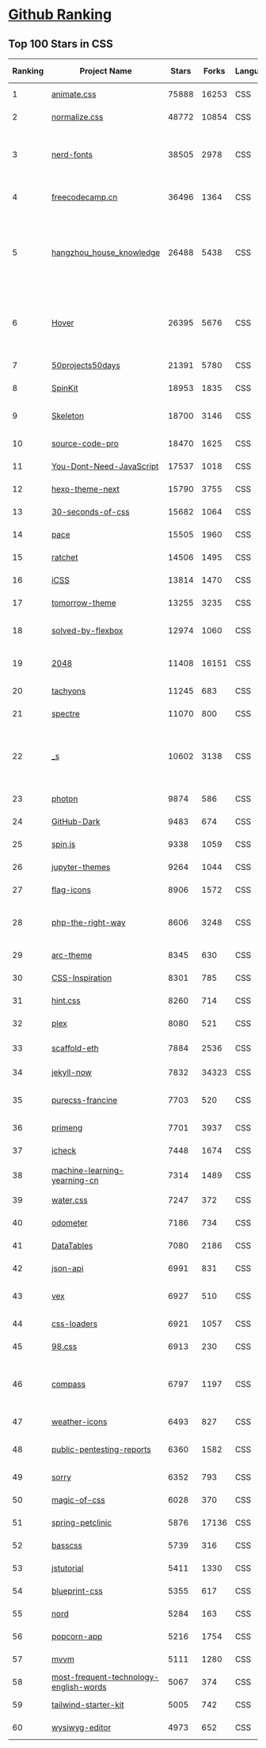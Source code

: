 [Github Ranking](../README.md)
==========

## Top 100 Stars in CSS

| Ranking | Project Name | Stars | Forks | Language | Open Issues | Description | Last Commit |
| ------- | ------------ | ----- | ----- | -------- | ----------- | ----------- | ----------- |
| 1 | [animate.css](https://github.com/animate-css/animate.css) | 75888 | 16253 | CSS | 21 | 🍿 A cross-browser library of CSS animations. As easy to use as an easy thing. | 2022-09-26T19:07:04Z |
| 2 | [normalize.css](https://github.com/necolas/normalize.css) | 48772 | 10854 | CSS | 40 | A modern alternative to CSS resets | 2022-06-11T00:15:12Z |
| 3 | [nerd-fonts](https://github.com/ryanoasis/nerd-fonts) | 38505 | 2978 | CSS | 236 | Iconic font aggregator, collection, & patcher. 3,600+ icons, 50+ patched fonts: Hack, Source Code Pro, more. Glyph collections: Font Awesome, Material Design Icons, Octicons, & more | 2022-09-29T12:33:07Z |
| 4 | [freecodecamp.cn](https://github.com/FreeCodeCampChina/freecodecamp.cn) | 36496 | 1364 | CSS | 140 | FCC China open source codebase and curriculum. Learn to code and help nonprofits. | 2021-08-02T08:34:49Z |
| 5 | [hangzhou_house_knowledge](https://github.com/houshanren/hangzhou_house_knowledge) | 26488 | 5438 | CSS | 0 | 2017年买房经历总结出来的买房购房知识分享给大家，希望对大家有所帮助。买房不易，且买且珍惜。Sharing the knowledge of buy an own house that according  to the experience at hangzhou in 2017 to all the people. It's not easy to buy a own house, so I hope that it would be useful to everyone. | 2022-02-28T10:57:30Z |
| 6 | [Hover](https://github.com/IanLunn/Hover) | 26395 | 5676 | CSS | 21 | A collection of CSS3 powered hover effects to be applied to links, buttons, logos, SVG, featured images and so on. Easily apply to your own elements, modify or just use for inspiration. Available in CSS, Sass, and LESS. | 2022-08-16T23:39:07Z |
| 7 | [50projects50days](https://github.com/bradtraversy/50projects50days) | 21391 | 5780 | CSS | 0 | 50+ mini web projects using HTML, CSS & JS | 2022-09-24T15:06:52Z |
| 8 | [SpinKit](https://github.com/tobiasahlin/SpinKit) | 18953 | 1835 | CSS | 5 | A collection of loading indicators animated with CSS | 2020-08-01T09:04:59Z |
| 9 | [Skeleton](https://github.com/dhg/Skeleton) | 18700 | 3146 | CSS | 74 | Skeleton: A Dead Simple, Responsive Boilerplate for Mobile-Friendly Development | 2022-07-29T11:09:39Z |
| 10 | [source-code-pro](https://github.com/adobe-fonts/source-code-pro) | 18470 | 1625 | CSS | 61 | Monospaced font family for user interface and coding environments | 2022-05-30T15:49:35Z |
| 11 | [You-Dont-Need-JavaScript](https://github.com/you-dont-need/You-Dont-Need-JavaScript) | 17537 | 1018 | CSS | 28 | CSS is powerful, you can do a lot of things without JS. | 2022-09-26T19:43:26Z |
| 12 | [hexo-theme-next](https://github.com/iissnan/hexo-theme-next) | 15790 | 3755 | CSS | 74 | Elegant theme for Hexo.  | 2022-02-24T01:59:52Z |
| 13 | [30-seconds-of-css](https://github.com/30-seconds/30-seconds-of-css) | 15682 | 1064 | CSS | 0 | Short CSS code snippets for all your development needs | 2022-08-11T09:53:13Z |
| 14 | [pace](https://github.com/CodeByZach/pace) | 15505 | 1960 | CSS | 282 | Automatically add a progress bar to your site. | 2022-08-15T23:50:10Z |
| 15 | [ratchet](https://github.com/twbs/ratchet) | 14506 | 1495 | CSS | 202 | Build mobile apps with simple HTML, CSS, and JavaScript components.  | 2021-05-26T13:51:40Z |
| 16 | [iCSS](https://github.com/chokcoco/iCSS) | 13814 | 1470 | CSS | 185 | 不止于 CSS | 2022-09-28T10:31:16Z |
| 17 | [tomorrow-theme](https://github.com/chriskempson/tomorrow-theme) | 13255 | 3235 | CSS | 0 | Tomorrow Theme | 2022-07-09T10:34:23Z |
| 18 | [solved-by-flexbox](https://github.com/philipwalton/solved-by-flexbox) | 12974 | 1060 | CSS | 22 | A showcase of problems once hard or impossible to solve with CSS alone, now made trivially easy with Flexbox. | 2022-07-20T02:40:52Z |
| 19 | [2048](https://github.com/gabrielecirulli/2048) | 11408 | 16151 | CSS | 59 | A small clone of 1024 (https://play.google.com/store/apps/details?id=com.veewo.a1024) | 2022-09-27T06:47:19Z |
| 20 | [tachyons](https://github.com/tachyons-css/tachyons) | 11245 | 683 | CSS | 72 | Functional css for humans | 2022-08-15T06:07:12Z |
| 21 | [spectre](https://github.com/picturepan2/spectre) | 11070 | 800 | CSS | 160 | Spectre.css - A Lightweight, Responsive and Modern CSS Framework | 2022-06-05T19:46:13Z |
| 22 | [_s](https://github.com/Automattic/_s) | 10602 | 3138 | CSS | 45 | Hi. I'm a starter theme called _s, or underscores, if you like. I'm a theme meant for hacking so don't use me as a Parent Theme. Instead try turning me into the next, most awesome, WordPress theme out there. That's what I'm here for. | 2022-08-28T05:46:45Z |
| 23 | [photon](https://github.com/connors/photon) | 9874 | 586 | CSS | 66 | The fastest way to build beautiful Electron apps using simple HTML and CSS | 2021-02-28T12:18:31Z |
| 24 | [GitHub-Dark](https://github.com/StylishThemes/GitHub-Dark) | 9483 | 674 | CSS | 43 | :octocat: Dark GitHub style | 2022-09-29T02:47:52Z |
| 25 | [spin.js](https://github.com/fgnass/spin.js) | 9338 | 1059 | CSS | 12 | A spinning activity indicator | 2021-09-01T22:19:41Z |
| 26 | [jupyter-themes](https://github.com/dunovank/jupyter-themes) | 9264 | 1044 | CSS | 188 | Custom Jupyter Notebook Themes | 2022-02-03T18:32:35Z |
| 27 | [flag-icons](https://github.com/lipis/flag-icons) | 8906 | 1572 | CSS | 8 | :flags: A curated collection of all country flags in SVG — plus the CSS for easier integration | 2022-09-11T10:35:58Z |
| 28 | [php-the-right-way](https://github.com/codeguy/php-the-right-way) | 8606 | 3248 | CSS | 21 | An easy-to-read, quick reference for PHP best practices, accepted coding standards, and links to authoritative tutorials around the Web | 2022-08-27T10:48:19Z |
| 29 | [arc-theme](https://github.com/horst3180/arc-theme) | 8345 | 630 | CSS | 175 | A flat theme with transparent elements | 2021-02-22T01:52:31Z |
| 30 | [CSS-Inspiration](https://github.com/chokcoco/CSS-Inspiration) | 8301 | 785 | CSS | 355 | CSS Inspiration，在这里找到写 CSS 的灵感！ | 2022-07-03T09:54:55Z |
| 31 | [hint.css](https://github.com/chinchang/hint.css) | 8260 | 714 | CSS | 35 | A CSS only tooltip library for your lovely websites. | 2022-05-29T08:36:37Z |
| 32 | [plex](https://github.com/IBM/plex) | 8080 | 521 | CSS | 44 | The package of IBM’s typeface, IBM Plex. | 2022-09-17T04:14:00Z |
| 33 | [scaffold-eth](https://github.com/scaffold-eth/scaffold-eth) | 7884 | 2536 | CSS | 32 | 🏗 forkable Ethereum dev stack focused on fast product iterations  | 2022-09-29T16:27:29Z |
| 34 | [jekyll-now](https://github.com/barryclark/jekyll-now) | 7832 | 34323 | CSS | 143 | Build a Jekyll blog in minutes, without touching the command line. | 2022-09-27T10:01:55Z |
| 35 | [purecss-francine](https://github.com/cyanharlow/purecss-francine) | 7703 | 520 | CSS | 44 | HTML/CSS drawing in the style of an 18th-century oil painting. Hand-coded entirely in HTML & CSS. | 2022-08-18T09:48:16Z |
| 36 | [primeng](https://github.com/primefaces/primeng) | 7701 | 3937 | CSS | 1186 | The Most Complete Angular UI Component Library | 2022-09-28T20:25:02Z |
| 37 | [icheck](https://github.com/dargullin/icheck) | 7448 | 1674 | CSS | 164 | Highly customizable checkboxes and radio buttons (jQuery & Zepto) | 2020-12-19T03:59:54Z |
| 38 | [machine-learning-yearning-cn](https://github.com/deeplearning-ai/machine-learning-yearning-cn) | 7314 | 1489 | CSS | 1 | Machine Learning Yearning 中文版 - 《机器学习训练秘籍》 - Andrew Ng 著 | 2022-06-17T08:06:21Z |
| 39 | [water.css](https://github.com/kognise/water.css) | 7247 | 372 | CSS | 22 | A drop-in collection of CSS styles to make simple websites just a little nicer | 2022-09-30T02:03:14Z |
| 40 | [odometer](https://github.com/HubSpot/odometer) | 7186 | 734 | CSS | 78 | Smoothly transitions numbers with ease. #hubspot-open-source | 2018-06-30T03:01:51Z |
| 41 | [DataTables](https://github.com/DataTables/DataTables) | 7080 | 2186 | CSS | 0 | Tables plug-in for jQuery | 2022-01-25T11:01:31Z |
| 42 | [json-api](https://github.com/json-api/json-api) | 6991 | 831 | CSS | 113 | A specification for building JSON APIs | 2022-09-29T21:11:12Z |
| 43 | [vex](https://github.com/HubSpot/vex) | 6927 | 510 | CSS | 50 | A modern dialog library which is highly configurable and easy to style. #hubspot-open-source | 2020-09-18T20:37:02Z |
| 44 | [css-loaders](https://github.com/lukehaas/css-loaders) | 6921 | 1057 | CSS | 10 | A collection of loading spinners animated with CSS | 2021-09-30T19:04:00Z |
| 45 | [98.css](https://github.com/jdan/98.css) | 6913 | 230 | CSS | 19 | A design system for building faithful recreations of old UIs | 2022-08-12T11:42:00Z |
| 46 | [compass](https://github.com/Compass/compass) | 6797 | 1197 | CSS | 417 | Compass is no longer actively maintained. Compass is a Stylesheet Authoring Environment that makes your website design simpler to implement and easier to maintain. | 2022-09-12T18:04:40Z |
| 47 | [weather-icons](https://github.com/erikflowers/weather-icons) | 6493 | 827 | CSS | 83 | 215 Weather Themed Icons and CSS | 2022-07-05T22:48:53Z |
| 48 | [public-pentesting-reports](https://github.com/juliocesarfort/public-pentesting-reports) | 6360 | 1582 | CSS | 7 | Curated list of  public penetration test reports released by several consulting firms and academic security groups | 2022-09-23T00:38:31Z |
| 49 | [sorry](https://github.com/xtyxtyx/sorry) | 6352 | 793 | CSS | 19 | 在线制作`sorry 为所欲为`的gif | 2022-01-22T13:55:54Z |
| 50 | [magic-of-css](https://github.com/adamschwartz/magic-of-css) | 6028 | 370 | CSS | 8 | A CSS course to turn you into a magician. | 2022-09-24T17:12:46Z |
| 51 | [spring-petclinic](https://github.com/spring-projects/spring-petclinic) | 5876 | 17136 | CSS | 4 | A sample Spring-based application | 2022-09-29T16:40:12Z |
| 52 | [basscss](https://github.com/basscss/basscss) | 5739 | 316 | CSS | 17 | Low-level CSS Toolkit – the original Functional/Utility/Atomic CSS library | 2022-04-28T16:32:06Z |
| 53 | [jstutorial](https://github.com/ruanyf/jstutorial) | 5411 | 1330 | CSS | 0 | Javascript tutorial book | 2022-06-11T07:31:28Z |
| 54 | [blueprint-css](https://github.com/joshuaclayton/blueprint-css) | 5355 | 617 | CSS | 0 | A CSS framework that aims to cut down on your CSS development time | 2016-06-27T05:08:49Z |
| 55 | [nord](https://github.com/arcticicestudio/nord) | 5284 | 163 | CSS | 76 | An arctic, north-bluish color palette. | 2021-10-19T18:50:11Z |
| 56 | [popcorn-app](https://github.com/popcorn-time/popcorn-app) | 5216 | 1754 | CSS | 0 | An experiment using the peerflix module of nodejs and connecting a bunch of APIs. | 2020-10-01T13:17:09Z |
| 57 | [mvvm](https://github.com/DMQ/mvvm) | 5111 | 1280 | CSS | 11 | 剖析vue实现原理，自己动手实现mvvm | 2021-06-08T05:52:45Z |
| 58 | [most-frequent-technology-english-words](https://github.com/Wei-Xia/most-frequent-technology-english-words) | 5067 | 374 | CSS | 0 | 程序员工作中常见的英语词汇 | 2022-09-25T06:10:16Z |
| 59 | [tailwind-starter-kit](https://github.com/creativetimofficial/tailwind-starter-kit) | 5005 | 742 | CSS | 14 | Tailwind Starter Kit a beautiful extension for TailwindCSS, Free and Open Source | 2022-07-19T01:54:48Z |
| 60 | [wysiwyg-editor](https://github.com/froala/wysiwyg-editor) | 4973 | 652 | CSS | 862 | The next generation Javascript WYSIWYG HTML Editor. | 2022-09-16T18:56:11Z |


